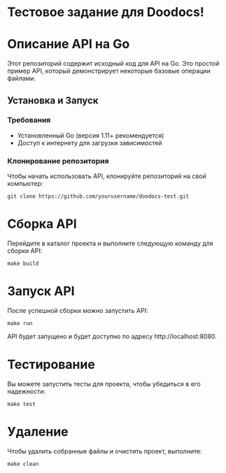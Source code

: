 # Тестовое задание для Doodocs!
# Описание API на Go

Этот репозиторий содержит исходный код для API на Go. Это простой пример API, который демонстрирует некоторые базовые операции файлами.
## Установка и Запуск

### Требования

- Установленный Go (версия 1.11+ рекомендуется)
- Доступ к интернету для загрузки зависимостей

### Клонирование репозитория

Чтобы начать использовать API, клонируйте репозиторий на свой компьютер:


`git clone https://github.com/yourusername/doodocs-test.git`

# Сборка API

Перейдите в каталог проекта и выполните следующую команду для сборки API:

`make build`

# Запуск API

После успешной сборки можно запустить API:

`make run`

API будет запущено и будет доступно по адресу http://localhost:8080.

# Тестирование

Вы можете запустить тесты для проекта, чтобы убедиться в его надежности:

`make test`

# Удаление

Чтобы удалить собранные файлы и очистить проект, выполните:

`make clean`
